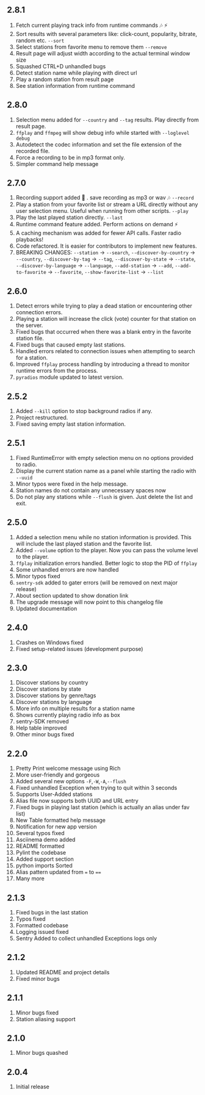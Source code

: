 ## 2.8.1

1. Fetch current playing track info from runtime commands 🎶 ⚡
2. Sort results with several parameters like: click-count, popularity, bitrate, random etc. `--sort`
3. Select stations from favorite menu to remove them `--remove`
4. Result page will adjust width according to the actual terminal window size
5. Squashed CTRL+D unhandled bugs
6. Detect station name while playing with direct url
7. Play a random station from result page
8. See station information from runtime command

## 2.8.0

1. Selection menu added for `--country` and `--tag` results. Play directly from result page.
2. `ffplay` and `ffmpeg` will show debug info while started with `--loglevel debug`
3. Autodetect the codec information and set the file extension of the recorded file.
4. Force a recording to be in mp3 format only.
5. Simpler command help message


## 2.7.0

1. Recording support added 🎉 . save recording as mp3 or wav 🎶 `--record`
2. Play a station from your favorite list or stream a URL directly without any user selection menu. Useful when running from other scripts. `--play`
3. Play the last played station directly. `--last`
4. Runtime command feature added. Perform actions on demand ⚡
5. A caching mechanism was added for fewer API calls. Faster radio playbacks!
6. Code refactored. It is easier for contributors to implement new features.
7. BREAKING CHANGES: `--station` -> `--search`, `--discover-by-country` -> `--country`, `--discover-by-tag` -> `--tag`, `--discover-by-state` -> `--state`, `--discover-by-language` -> `--language`, `--add-station` -> `--add`, `--add-to-favorite` -> `--favorite`, `--show-favorite-list` -> `--list`


## 2.6.0

1. Detect errors while trying to play a dead station or encountering other connection errors.
2. Playing a station will increase the click (vote) counter for that station on the server.
3. Fixed bugs that occurred when there was a blank entry in the favorite station file.
4. Fixed bugs that caused empty last stations.
5. Handled errors related to connection issues when attempting to search for a station.
6. Improved `ffplay` process handling by introducing a thread to monitor runtime errors from the process.
7. `pyradios` module updated to latest version.


## 2.5.2

1. Added `--kill` option to stop background radios if any.
2. Project restructured.
3. Fixed saving empty last station information.



## 2.5.1

1. Fixed RuntimeError with empty selection menu on no options provided to radio.
2. Display the current station name as a panel while starting the radio with `--uuid`
3. Minor typos were fixed in the help message.
4. Station names do not contain any unnecessary spaces now
5. Do not play any stations while `--flush` is given. Just delete the list and exit.

## 2.5.0

1. Added a selection menu while no station information is provided. This will include the last played station and the favorite list.
2. Added `--volume` option to the player. Now you can pass the volume level to the player.
3. `ffplay` initialization errors handled. Better logic to stop the PID of `ffplay`
4. Some unhandled errors are now handled
5. Minor typos fixed
6. `sentry-sdk` added to gater errors (will be removed on next major release)
7. About section updated to show donation link
8. The upgrade message will now point to this changelog file
9. Updated documentation

## 2.4.0

1. Crashes on Windows fixed
2. Fixed setup-related issues (development purpose)

## 2.3.0

1. Discover stations by country
2. Discover stations by state
3. Discover stations by genre/tags
4. Discover stations by language
5. More info on multiple results for a station name
6. Shows currently playing radio info as box
7. sentry-SDK removed
8. Help table improved
9. Other minor bugs fixed

## 2.2.0

1. Pretty Print welcome message using Rich
2. More user-friendly and gorgeous
3. Added several new options `-F`,`-W`,`-A`,`--flush`
4. Fixed unhandled Exception when trying to quit within 3 seconds
5. Supports User-Added stations
6. Alias file now supports both UUID and URL entry
7. Fixed bugs in playing last station (which is actually an alias under fav list)
8. New Table formatted help message
9. Notification for new app version
10. Several typos fixed
11. Asciinema demo added
12. README formatted
13. Pylint the codebase
14. Added support section
15. python imports Sorted
16. Alias pattern updated from `=` to `==`
17. Many more

## 2.1.3

1. Fixed bugs in the last station
2. Typos fixed
3. Formatted codebase
4. Logging issued fixed
5. Sentry Added to collect unhandled Exceptions logs only


## 2.1.2

1. Updated README and project details
2. Fixed minor bugs

## 2.1.1

1. Minor bugs fixed
2. Station aliasing support

## 2.1.0

1. Minor bugs quashed

## 2.0.4

1. Initial release
